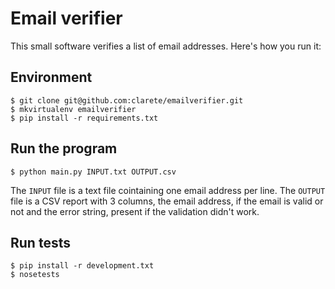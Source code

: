 # Email verifier

This small software verifies a list of email addresses. Here's how you
run it:

## Environment

    $ git clone git@github.com:clarete/emailverifier.git
    $ mkvirtualenv emailverifier
    $ pip install -r requirements.txt

## Run the program

    $ python main.py INPUT.txt OUTPUT.csv

The `INPUT` file is a text file cointaining one email address per
line. The `OUTPUT` file is a CSV report with 3 columns, the email
address, if the email is valid or not and the error string, present if
the validation didn't work.

## Run tests

    $ pip install -r development.txt
    $ nosetests

